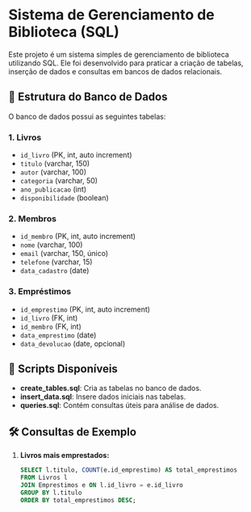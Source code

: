 # Sistema de Gerenciamento de Biblioteca (SQL)

Este projeto é um sistema simples de gerenciamento de biblioteca utilizando SQL. Ele foi desenvolvido para praticar a criação de tabelas, inserção de dados e consultas em bancos de dados relacionais.

## 📂 Estrutura do Banco de Dados

O banco de dados possui as seguintes tabelas:

### **1. Livros**
- `id_livro` (PK, int, auto increment)  
- `titulo` (varchar, 150)  
- `autor` (varchar, 100)  
- `categoria` (varchar, 50)  
- `ano_publicacao` (int)  
- `disponibilidade` (boolean)

### **2. Membros**
- `id_membro` (PK, int, auto increment)  
- `nome` (varchar, 100)  
- `email` (varchar, 150, único)  
- `telefone` (varchar, 15)  
- `data_cadastro` (date)

### **3. Empréstimos**
- `id_emprestimo` (PK, int, auto increment)  
- `id_livro` (FK, int)  
- `id_membro` (FK, int)  
- `data_emprestimo` (date)  
- `data_devolucao` (date, opcional)

## 📜 Scripts Disponíveis

- **create_tables.sql**: Cria as tabelas no banco de dados.  
- **insert_data.sql**: Insere dados iniciais nas tabelas.  
- **queries.sql**: Contém consultas úteis para análise de dados.

## 🛠️ Consultas de Exemplo

1. **Livros mais emprestados:**  
   ```sql
   SELECT l.titulo, COUNT(e.id_emprestimo) AS total_emprestimos
   FROM Livros l
   JOIN Emprestimos e ON l.id_livro = e.id_livro
   GROUP BY l.titulo
   ORDER BY total_emprestimos DESC;
